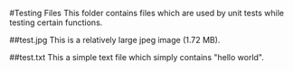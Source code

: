 #Testing Files
This folder contains files which are used by unit tests while testing certain functions.

##test.jpg
This is a relatively large jpeg image (1.72 MB).

##test.txt
This a simple text file which simply contains "hello world".